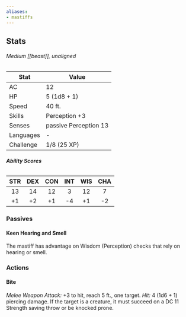 ```yaml
---
aliases:
- mastiffs
---
```

## Stats
###### *Medium [[beast]], unaligned*
| Stat           | Value                 |
| -------------- | --------------------- |
| AC             | 12                    |
| HP             | 5 (1d8 + 1)           |
| Speed          | 40 ft.                |
| Skills         | Perception +3         |
| Senses         | passive Perception 13 |
| Languages      | -                     |
| Challenge      | 1/8 (25 XP)                      |
###### **Ability Scores**
| STR | DEX | CON | INT | WIS | CHA |
|:---:|:---:|:---:|:---:|:---:|:---:|
| 13  | 14  | 12  |  3  | 12  |  7  |
| +1  | +2  | +1  | -4  | +1  | -2  |
### Passives
#### Keen Hearing and Smell
The mastiff has advantage on Wisdom (Perception) checks that rely on hearing or smell.
### Actions
#### Bite
_Melee Weapon Attack:_ +3 to hit, reach 5 ft., one target. 
_Hit:_ 4 (1d6 + 1) piercing damage. If the target is a creature, it must succeed on a DC 11 Strength saving throw or be knocked prone.